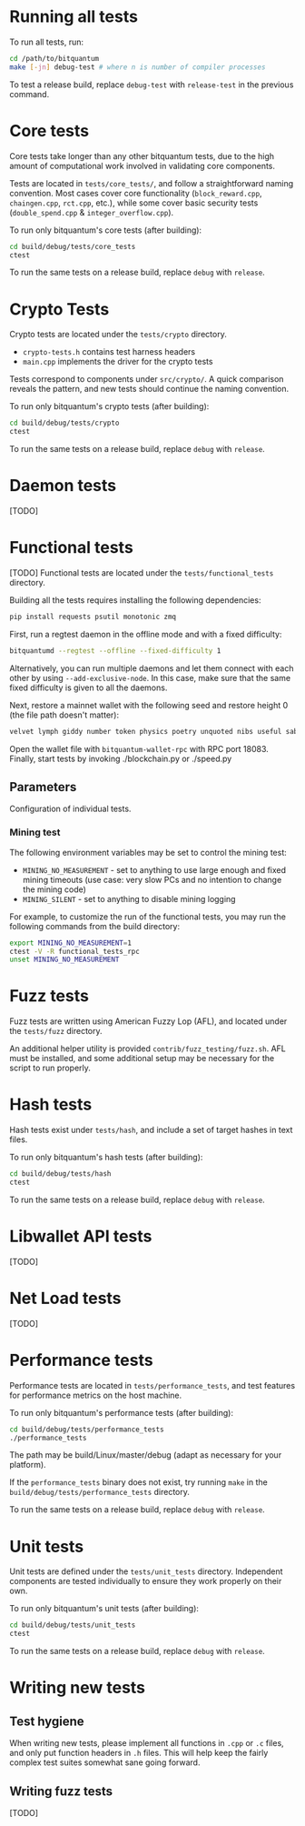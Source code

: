 # Running all tests

To run all tests, run:

```bash
cd /path/to/bitquantum
make [-jn] debug-test # where n is number of compiler processes
```

To test a release build, replace `debug-test` with `release-test` in the previous command.

# Core tests

Core tests take longer than any other bitquantum tests, due to the high amount of computational work involved in validating core components.

Tests are located in `tests/core_tests/`, and follow a straightforward naming convention. Most cases cover core functionality (`block_reward.cpp`, `chaingen.cpp`, `rct.cpp`, etc.), while some cover basic security tests (`double_spend.cpp` & `integer_overflow.cpp`).

To run only bitquantum's core tests (after building):

```bash
cd build/debug/tests/core_tests
ctest
```

To run the same tests on a release build, replace `debug` with `release`.


# Crypto Tests

Crypto tests are located under the `tests/crypto` directory.

- `crypto-tests.h` contains test harness headers
- `main.cpp` implements the driver for the crypto tests

Tests correspond to components under `src/crypto/`. A quick comparison reveals the pattern, and new tests should continue the naming convention.

To run only bitquantum's crypto tests (after building):

```bash
cd build/debug/tests/crypto
ctest
```

To run the same tests on a release build, replace `debug` with `release`.

# Daemon tests

[TODO]

# Functional tests

[TODO]
Functional tests are located under the `tests/functional_tests` directory.

Building all the tests requires installing the following dependencies:
```bash
pip install requests psutil monotonic zmq
```

First, run a regtest daemon in the offline mode and with a fixed difficulty:
```bash
bitquantumd --regtest --offline --fixed-difficulty 1
```
Alternatively, you can run multiple daemons and let them connect with each other by using `--add-exclusive-node`. In this case, make sure that the same fixed difficulty is given to all the daemons.

Next, restore a mainnet wallet with the following seed and restore height 0 (the file path doesn't matter):
```bash
velvet lymph giddy number token physics poetry unquoted nibs useful sabotage limits benches lifestyle eden nitrogen anvil fewest avoid batch vials washing fences goat unquoted
```

Open the wallet file with `bitquantum-wallet-rpc` with RPC port 18083. Finally, start tests by invoking ./blockchain.py or ./speed.py

## Parameters

Configuration of individual tests.

### Mining test

The following environment variables may be set to control the mining test:

- `MINING_NO_MEASUREMENT` - set to anything to use large enough and fixed mining timeouts (use case: very slow PCs and no intention to change the mining code)
- `MINING_SILENT`         - set to anything to disable mining logging

For example, to customize the run of the functional tests, you may run the following commands from the build directory:

```bash
export MINING_NO_MEASUREMENT=1
ctest -V -R functional_tests_rpc
unset MINING_NO_MEASUREMENT
```

# Fuzz tests

Fuzz tests are written using American Fuzzy Lop (AFL), and located under the `tests/fuzz` directory.

An additional helper utility is provided `contrib/fuzz_testing/fuzz.sh`. AFL must be installed, and some additional setup may be necessary for the script to run properly.

# Hash tests

Hash tests exist under `tests/hash`, and include a set of target hashes in text files.

To run only bitquantum's hash tests (after building):

```bash
cd build/debug/tests/hash
ctest
```

To run the same tests on a release build, replace `debug` with `release`.

# Libwallet API tests

[TODO]

# Net Load tests

[TODO]

# Performance tests

Performance tests are located in `tests/performance_tests`, and test features for performance metrics on the host machine.

To run only bitquantum's performance tests (after building):

```bash
cd build/debug/tests/performance_tests
./performance_tests
```

The path may be build/Linux/master/debug (adapt as necessary for your platform).

If the `performance_tests` binary does not exist, try running `make` in the `build/debug/tests/performance_tests` directory.

To run the same tests on a release build, replace `debug` with `release`.

# Unit tests

Unit tests are defined under the `tests/unit_tests` directory. Independent components are tested individually to ensure they work properly on their own.

To run only bitquantum's unit tests (after building):

```bash
cd build/debug/tests/unit_tests
ctest
```

To run the same tests on a release build, replace `debug` with `release`.

# Writing new tests

## Test hygiene

When writing new tests, please implement all functions in `.cpp` or `.c` files, and only put function headers in `.h` files. This will help keep the fairly complex test suites somewhat sane going forward.

## Writing fuzz tests

[TODO]
